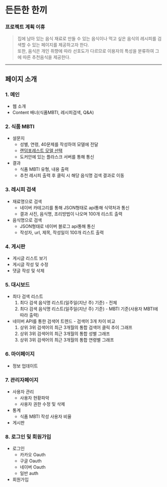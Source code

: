 # 든든한 한끼
### 프로젝트 계획 이휴
> 집에 남아 있는 음식 재료로 만들 수 있는 음식이나 먹고 싶은 음식의 레시피를 검색할 수 있는 페이지를 제공하고자 한다.  
> 또한, 음식은 개인 취향에 따라 선호도가 다르므로 이용자의 특성을 분류하여 그에 따른 추천음식을 제공한다.
------------------------
## 페이지 소개
### 1. 메인
- 웹 소개
- Content 배너(식품MBTI, 레시피검색, Q&A)

### 2. 식품 MBTI
- 설문지
    - 성별, 연령, 40문제를 작성하여 모델에 전달
    - [랜덤포레스트 모델 선택](https://github.com/mongsik2/FoodMbti)
    - 도커안에 있는 플라스크 서버를 통해 통신
- 결과
    - 식품 MBTI 유형, 내용 출력
    - 추천 레시피 출력 후 클릭 시 해당 음식명 검색 결과로 이동

### 3. 레시피 검색
- 재료명으로 검색
    - 네이버 카테고리를 통해 JSON형태로 api통해 식약처과 통신
    - 결과 사진, 음식명, 조리방법이 나오며 100개 리스트 출력
- 음식명으로 검색
    - JSON형태로 네이버 블로그 api통해 통신
    - 작성자, url, 제목, 작성일이 100개 리스트 출력

### 4. 게시판
- 게시글 리스트 보기
- 게시글 작성 및 수정
- 댓글 작성 및 삭제

### 5. 대시보드
- 최다 검색 리스트
    1. 최다 검색 음식명 리스트(일주일(지난 주) 기준) - 전체
    2. 최다 검색 음식명 리스트(일주일(지난 주) 기준)  - MBTI 기준(사용자 MBTI에 따라 출력)
- 네이버 API를 통한 검색어 트렌드 - 검색어 3개 차이 비교
    1. 상위 3위 검색어의 최근 3개월의 통합 검색어 클릭 추이 그래프
    2. 상위 3위 검색어의 최근 3개월의 통합 성별 그래프
    3. 상위 3위 검색어의 최근 3개월의 통합 연령별 그래프

### 6. 마이페이지
- 정보 업데이트

### 7. 관리자페이지
- 사용자 관리
    - 사용자 현황파악
    - 사용자 권한 수정 및 삭제
- 통계
    - 식품 MBTI 작성 사용자 비율
- 게시판

### 8. 로그인 및 회원가입
- 로그인
    - 카카오 Oauth
    - 구글 Oauth
    - 네이버 Oauth
    - 일반 auth
- 회원가입
